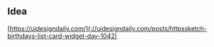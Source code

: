 ## Idea

[https://uidesigndaily.com/](://uidesigndaily.com/posts/httpssketch-birthdays-list-card-widget-day-1042)
